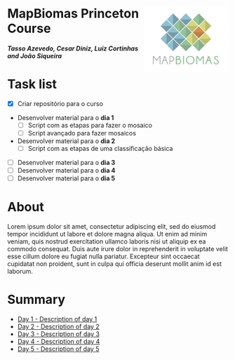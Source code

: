 <div class="fluid-row" id="header">
    <img src='./Assets/mapbiomas-icon.png' height='150' width='auto' align='right'>
    <h1 class="title toc-ignore">MapBiomas Princeton Course</h1>
    <h4 class="author"><em>Tasso Azevedo, Cesar Diniz, Luiz Cortinhas and João Siqueira</em></h4>
</div>

# Task list
- [x] Criar repositório para o curso
- Desenvolver material para o **dia 1**
    - [ ] Script com as etapas para fazer o mosaico
    - [ ] Script avançado para fazer mosaicos
- Desenvolver material para o **dia 2**
    - [ ] Script com as etapas de uma classificação básica
- [ ] Desenvolver material para o **dia 3** 
- [ ] Desenvolver material para o **dia 4** 
- [ ] Desenvolver material para o **dia 5** 

# About
Lorem ipsum dolor sit amet, consectetur adipiscing elit, sed do eiusmod tempor incididunt ut labore et dolore magna aliqua. Ut enim ad minim veniam, quis nostrud exercitation ullamco laboris nisi ut aliquip ex ea commodo consequat. Duis aute irure dolor in reprehenderit in voluptate velit esse cillum dolore eu fugiat nulla pariatur. Excepteur sint occaecat cupidatat non proident, sunt in culpa qui officia deserunt mollit anim id est laborum.

# Summary
* [Day 1 - Description of day 1](https://github.com/mapbiomas-brazil/mapbiomas-training/tree/main/%20%20Princeton_University/Day_1)
* [Day 2 - Description of day 2](https://github.com/mapbiomas-brazil/mapbiomas-training/tree/main/%20%20Princeton_University/Day_2)
* [Day 3 - Description of day 3](https://github.com/mapbiomas-brazil/mapbiomas-training/tree/main/%20%20Princeton_University/Day_3)
* [Day 4 - Description of day 4](https://github.com/mapbiomas-brazil/mapbiomas-training/tree/main/%20%20Princeton_University/Day_4)
* [Day 5 - Description of day 5](https://github.com/mapbiomas-brazil/mapbiomas-training/tree/main/%20%20Princeton_University/Day_5)